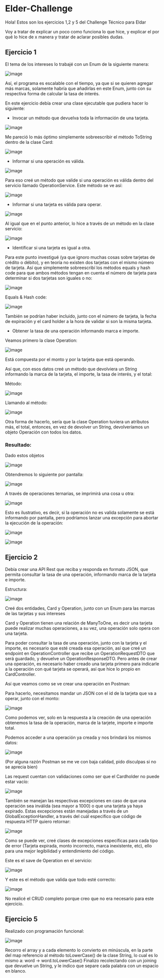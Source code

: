 # Elder-Challenge

Hola! Estos son los ejercicios 1,2 y 5 del Challenge Técnico para Eldar

Voy a tratar de explicar un poco como funciona lo que hice, y explicar el por qué lo hice de x manera y tratar de aclarar posibles dudas.

## Ejercicio 1

El tema de los intereses lo trabajé con un Enum de la siguiente manera:

![image](https://user-images.githubusercontent.com/87986166/190923937-fb82d89c-a342-46a7-b7f8-781bcefc0ba5.png)

Así, el programa es escalable con el tiempo, ya que si se quieren agregar más marcas, solamente habría que añadirlas en este Enum, junto con su respectiva forma de calcular la tasa de interés.

En este ejercicio debía crear una clase ejecutable que pudiera hacer lo siguiente: 

- Invocar un método que devuelva toda la información de una tarjeta.

![image](https://user-images.githubusercontent.com/87986166/190923720-a1b6b8ee-c50a-422e-a8e5-322a2b752faf.png)


Me pareció lo más óptimo simplemente sobreescribir el método ToString dentro de la clase Card:


![image](https://user-images.githubusercontent.com/87986166/190922577-a66343ea-b010-43ae-9ac7-9a74f1b61ce0.png)

- Informar si una operación es válida.

![image](https://user-images.githubusercontent.com/87986166/190922464-9e151d42-3933-4b9d-aa80-3c9a3899de73.png)

Para eso creé un método que valide si una operación es válida dentro del servicio llamado OperationService. Este método se ve así:

![image](https://user-images.githubusercontent.com/87986166/190922563-285b5858-980a-4005-bec9-b6b387d1ffce.png)

- Informar si una tarjeta es válida para operar.

![image](https://user-images.githubusercontent.com/87986166/190922652-32b67526-9296-4113-a149-0a0e58cab4b2.png)

Al igual que en el punto anterior, lo hice a través de un método en la clase servicio:

![image](https://user-images.githubusercontent.com/87986166/190922667-fb21eac8-8f61-4ceb-85fd-281a631a8e9a.png)

- Identificar si una tarjeta es igual a otra.

Para este punto investigué (ya que ignoro muchas cosas sobre tarjetas de crédito o débito), y en teoría no existen dos tarjetas con el mismo número de tarjeta. Así que simplemente sobreescribí los métodos equals y hash code para que ambos métodos tengan en cuenta el número de tarjeta para determinar si dos tarjetas son iguales o no:

![image](https://user-images.githubusercontent.com/87986166/190922827-b07e25fd-40cd-4e1f-bc6a-8507a30ca3fa.png)

Equals & Hash code:

![image](https://user-images.githubusercontent.com/87986166/190922952-e1e9c4a2-ae68-4215-8d28-1687eb756fd5.png)

También se podrían haber incluido, junto con el número de tarjeta, la fecha de expiración y el card holder a la hora de validar si son la misma tarjeta.

- Obtener la tasa de una operación informando marca e importe. 

Veamos primero la clase Operation:

![image](https://user-images.githubusercontent.com/87986166/190923115-9edbba5a-7230-49c7-a982-a345bbf69106.png)

Está compuesta por el monto y por la tarjeta que está operando.

Así que, con esos datos creé un método que devolviera un String informando la marca de la tarjeta, el importe, la tasa de interés, y el total:

Método: 

![image](https://user-images.githubusercontent.com/87986166/190923196-8725be21-0cd3-48e2-b52c-043effcc8f2c.png)

Llamando al método:

![image](https://user-images.githubusercontent.com/87986166/190923091-f6c8c131-e5d5-4e29-b042-adee7b8063e1.png)

Otra forma de hacerlo, sería que la clase Operation tuviera un atributos más, el total, entonces, en vez de devolver un String, devolveríamos un objeto Operación con todos los datos.

### Resultado:

Dado estos objetos 

![image](https://user-images.githubusercontent.com/87986166/190923367-ef706834-b702-4814-b854-8c18cce1cd2b.png)

Obtendremos lo siguiente por pantalla:

![image](https://user-images.githubusercontent.com/87986166/190923392-35302b83-9251-4fa9-a4af-534988055023.png)

A través de operaciones ternarias, se imprimirá una cosa u otra:

![image](https://user-images.githubusercontent.com/87986166/190923548-be6b14d1-9394-40e4-a137-44f66c6f1177.png)

Esto es ilustrativo, es decir, si la operación no es valida solamente se está informando por pantalla, pero podríamos lanzar una excepción para abortar la ejecución de la operación:

![image](https://user-images.githubusercontent.com/87986166/190923674-9671ffa8-df3f-435c-86d8-eba77c7e6129.png)


![image](https://user-images.githubusercontent.com/87986166/190923651-d1e746e8-521d-4821-97e8-63985a9c28b6.png)


## Ejercicio 2

Debía crear una API Rest que reciba y responda en formato JSON, que permita consultar la tasa de una operación, informando marca de la tarjeta e importe.

Estructura:

![image](https://user-images.githubusercontent.com/87986166/190924004-cb16c45f-b50c-482d-b5e7-fec31ad2db37.png)

Creé dos entidades, Card y Operation, junto con un Enum para las marcas de las tarjetas y sus intereses

Card y Operation tienen una relación de ManyToOne, es decir una tarjeta puede realizar muchas operaciones, a su vez, una operación solo opera con una tarjeta.

Para poder consultar la tasa de una operación, junto con la tarjeta y el importe, es necesario que esté creada esa operación, así que creé un endpoint en OperationController que recibe un OperationRequestDTO que será guardado, y devuelve un OperationResponseDTO. Pero antes de crear una operación, es necesario haber creado una tarjeta primero para indicarle a la operación con qué tarjeta se operará, así que hice lo propio en CardController.

Así que veamos como se ve crear una operación en Postman: 

Para hacerlo, necesitamos mandar un JSON con el id de la tarjeta que va a operar, junto con el monto:

![image](https://user-images.githubusercontent.com/87986166/190924340-3f7fbc34-18fc-4784-90c4-253725dcb8f7.png)

Como podemos ver, solo en la respuesta a la creación de una operación obtenemos la tasa de la operación, marca de la tarjete, importe e importe total.

Podemos acceder a una operación ya creada y nos brindará los mismos datos:

![image](https://user-images.githubusercontent.com/87986166/190924435-6732e81e-3197-4cdf-87d7-5ccdf96481ea.png)

(Por alguna razón Postman se me ve con baja calidad, pido disculpas si no se aprecia bien)

Las request cuentan con validaciones como ser que el Cardholder no puede estar vacío:

![image](https://user-images.githubusercontent.com/87986166/190924506-3eca6132-9c4d-4551-b87f-9ec31867004f.png)

También se manejan las respectivas excepciones en caso de que una operación sea inválida (sea mayor a 1000) o que una tarjeta ya haya expirado. Estas excepciones están manejadas a través de un GlobalExceptionHandler, a través del cuál especifico que código de respuesta HTTP quiero retornar:

![image](https://user-images.githubusercontent.com/87986166/190924571-4ac7423b-f41a-4057-a505-fbe7d39a015b.png)

Como se puede ver, creé clases de excepciones específicas para cada tipo de error (Tarjeta expirada, monto incorrecto, marca inexistente, etc), ello para una mejor legibilidad y entendimiento del código.

Este es el save de Operation en el servicio:

![image](https://user-images.githubusercontent.com/87986166/190924649-ff297d06-2a66-4bac-bce6-c0e79d559a80.png)

Y este es el método que valida que todo esté correcto:

![image](https://user-images.githubusercontent.com/87986166/190924697-0a9405c7-76a6-4a03-ab41-d24a6c4d7c9f.png)

No realicé el CRUD completo porque creo que no era necesario para este ejercicio.

## Ejercicio 5

Realizado con programación funcional:

![image](https://user-images.githubusercontent.com/87986166/190924848-1a80b8ad-c5bd-4bc8-af80-3f3607381025.png)

Recorro el array y a cada elemento lo convierto en minúscula, en la parte del map referencio al método toLowerCase() de la clase String, lo cual es lo mismo a: word -> word.toLowerCase()
Finalizo recolectando con un joining que devuelve un String, y le indico que separe cada palabra con un espacio en blanco.

